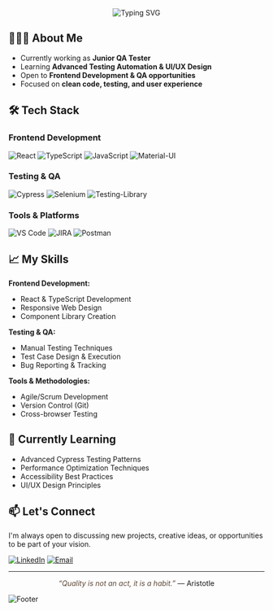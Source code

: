<div align="center">
  <img src="https://readme-typing-svg.demolab.com?font=Georgia&size=22&duration=2000&pause=500&color=fffff&center=true&vCenter=true&width=500&lines=Frontend+Developer+%26+QA+Tester;React+%7C+TypeScript+%7C+Testing;Modern+Solutions+with+Classic+Principles" alt="Typing SVG" />
</div>

## 👩🏼‍💻 About Me

- Currently working as **Junior QA Tester**
- Learning **Advanced Testing Automation & UI/UX Design**
- Open to **Frontend Development & QA opportunities**
- Focused on **clean code, testing, and user experience**

## 🛠️ Tech Stack

### Frontend Development
![React](https://img.shields.io/badge/React-3B3B3B?style=for-the-badge&logo=react&logoColor=8A6D3B)
![TypeScript](https://img.shields.io/badge/TypeScript-3B3B3B?style=for-the-badge&logo=typescript&logoColor=8A6D3B)
![JavaScript](https://img.shields.io/badge/JavaScript-3B3B3B?style=for-the-badge&logo=javascript&logoColor=8A6D3B)
![Material-UI](https://img.shields.io/badge/Material--UI-3B3B3B?style=for-the-badge&logo=mui&logoColor=8A6D3B)

### Testing & QA
![Cypress](https://img.shields.io/badge/Cypress-3B3B3B?style=for-the-badge&logo=cypress&logoColor=8A6D3B)
![Selenium](https://img.shields.io/badge/Selenium-3B3B3B?style=for-the-badge&logo=selenium&logoColor=8A6D3B)
![Testing-Library](https://img.shields.io/badge/Testing%20Library-3B3B3B?style=for-the-badge&logo=testing-library&logoColor=8A6D3B)

### Tools & Platforms
![VS Code](https://img.shields.io/badge/VS_Code-3B3B3B?style=for-the-badge&logo=visual-studio-code&logoColor=8A6D3B)
![JIRA](https://img.shields.io/badge/JIRA-3B3B3B?style=for-the-badge&logo=jira&logoColor=8A6D3B)
![Postman](https://img.shields.io/badge/Postman-3B3B3B?style=for-the-badge&logo=postman&logoColor=8A6D3B)

## 📈 My Skills

**Frontend Development:**
- React & TypeScript Development
- Responsive Web Design
- Component Library Creation

**Testing & QA:**
- Manual Testing Techniques
- Test Case Design & Execution
- Bug Reporting & Tracking

**Tools & Methodologies:**
- Agile/Scrum Development
- Version Control (Git)
- Cross-browser Testing

## 🌱 Currently Learning
- Advanced Cypress Testing Patterns
- Performance Optimization Techniques
- Accessibility Best Practices
- UI/UX Design Principles

## 📫 Let's Connect

I'm always open to discussing new projects, creative ideas, or opportunities to be part of your vision.

[![LinkedIn](https://img.shields.io/badge/LinkedIn-5B4636?style=for-the-badge&logo=linkedin&logoColor=F5F0E1)](https://www.linkedin.com/in/elifnurdemir-elifnur-demir/)
[![Email](https://img.shields.io/badge/Email-5B4636?style=for-the-badge&logo=gmail&logoColor=F5F0E1)](elifnurdemir@outlook.com.tr)

---

<div align="center">
  <i style="color:#5B4636">“Quality is not an act, it is a habit.”</i> — Aristotle
</div>

![Footer](https://raw.githubusercontent.com/Trilokia/Trilokia/379277808c61ef204768a61bbc5d25bc7798ccf1/bottom_header.svg)
